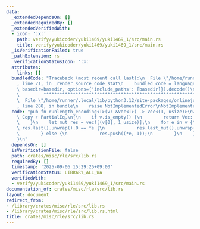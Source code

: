 ```yaml
---
data:
  _extendedDependsOn: []
  _extendedRequiredBy: []
  _extendedVerifiedWith:
  - icon: ':x:'
    path: verify/yukicoder/yuki1469/yuki1469_1/src/main.rs
    title: verify/yukicoder/yuki1469/yuki1469_1/src/main.rs
  _isVerificationFailed: true
  _pathExtension: rs
  _verificationStatusIcon: ':x:'
  attributes:
    links: []
  bundledCode: "Traceback (most recent call last):\n  File \"/home/runner/.local/lib/python3.12/site-packages/onlinejudge_verify/documentation/build.py\"\
    , line 71, in _render_source_code_stat\n    bundled_code = language.bundle(stat.path,\
    \ basedir=basedir, options={'include_paths': [basedir]}).decode()\n          \
    \         ^^^^^^^^^^^^^^^^^^^^^^^^^^^^^^^^^^^^^^^^^^^^^^^^^^^^^^^^^^^^^^^^^^^^^^^^^^^^^^^^^\n\
    \  File \"/home/runner/.local/lib/python3.12/site-packages/onlinejudge_verify/languages/rust.py\"\
    , line 288, in bundle\n    raise NotImplementedError\nNotImplementedError\n"
  code: "pub fn runlength_encoding<T>(v: &Vec<T>) -> Vec<(T, usize)>\nwhere\n    T:\
    \ Copy + PartialEq,\n{\n    if v.is_empty() {\n        return Vec::<(T, usize)>::new();\n\
    \    }\n    let mut res = vec![(v[0], 1_usize)];\n    for e in v {\n        if\
    \ res.last().unwrap().0 == *e {\n            res.last_mut().unwrap().1 += 1;\n\
    \        } else {\n            res.push((*e, 1));\n        }\n    }\n    res\n\
    }\n"
  dependsOn: []
  isVerificationFile: false
  path: crates/misc/rle/src/lib.rs
  requiredBy: []
  timestamp: '2025-09-06 15:29:25+09:00'
  verificationStatus: LIBRARY_ALL_WA
  verifiedWith:
  - verify/yukicoder/yuki1469/yuki1469_1/src/main.rs
documentation_of: crates/misc/rle/src/lib.rs
layout: document
redirect_from:
- /library/crates/misc/rle/src/lib.rs
- /library/crates/misc/rle/src/lib.rs.html
title: crates/misc/rle/src/lib.rs
---
```

